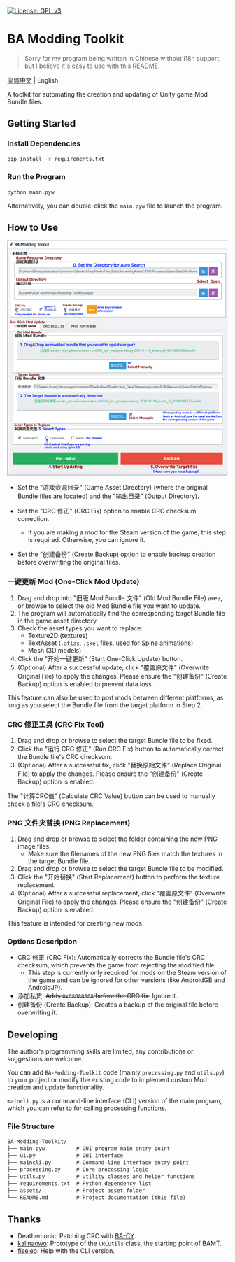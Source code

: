 [![License: GPL v3](https://img.shields.io/badge/License-GPLv3-blue.svg)](https://www.gnu.org/licenses/gpl-3.0)

# BA Modding Toolkit

> Sorry for my program being written in Chinese without i18n support, but I believe it's easy to use with this README.

[简体中文](README_zh-CN.md) | English

A toolkit for automating the creation and updating of Unity game Mod Bundle files.

## Getting Started

### Install Dependencies
```bash
pip install -r requirements.txt
```

### Run the Program
```bash
python main.pyw
```
Alternatively, you can double-click the `main.pyw` file to launch the program.

## How to Use

![How to update a mod with BAMT GUI](assets/help/gui-help-mod-update-en.png)

- Set the "游戏资源目录" (Game Asset Directory) (where the original Bundle files are located) and the "输出目录" (Output Directory).

- Set the "CRC 修正" (CRC Fix) option to enable CRC checksum correction.
    - If you are making a mod for the Steam version of the game, this step is required. Otherwise, you can ignore it.

- Set the "创建备份" (Create Backup) option to enable backup creation before overwriting the original files.

### 一键更新 Mod (One-Click Mod Update)
1. Drag and drop into "旧版 Mod Bundle 文件" (Old Mod Bundle File) area, or browse to select the old Mod Bundle file you want to update.
2. The program will automatically find the corresponding target Bundle file in the game asset directory.
3. Check the asset types you want to replace:
    - Texture2D (textures)
    - TextAsset (`.atlas`, `.skel` files, used for Spine animations)
    - Mesh (3D models)
4. Click the "开始一键更新" (Start One-Click Update) button.
5. (Optional) After a successful update, click "覆盖原文件" (Overwrite Original File) to apply the changes. Please ensure the "创建备份" (Create Backup) option is enabled to prevent data loss.

This feature can also be used to port mods between different platforms, as long as you select the Bundle file from the target platform in Step 2.

### CRC 修正工具 (CRC Fix Tool)
1. Drag and drop or browse to select the target Bundle file to be fixed.
2. Click the "运行 CRC 修正" (Run CRC Fix) button to automatically correct the Bundle file's CRC checksum.
3. (Optional) After a successful fix, click "替换原始文件" (Replace Original File) to apply the changes. Please ensure the "创建备份" (Create Backup) option is enabled.

The "计算CRC值" (Calculate CRC Value) button can be used to manually check a file's CRC checksum.

### PNG 文件夹替换 (PNG Replacement)
1. Drag and drop or browse to select the folder containing the new PNG image files.
    - Make sure the filenames of the new PNG files match the textures in the target Bundle file.
2. Drag and drop or browse to select the target Bundle file to be modified.
3. Click the "开始替换" (Start Replacement) button to perform the texture replacement.
4. (Optional) After a successful replacement, click "覆盖原文件" (Overwrite Original File) to apply the changes. Please ensure the "创建备份" (Create Backup) option is enabled.

This feature is intended for creating new mods.

### Options Description
- CRC 修正 (CRC Fix): Automatically corrects the Bundle file's CRC checksum, which prevents the game from rejecting the modified file.
    - This step is currently only required for mods on the Steam version of the game and can be ignored for other versions (like AndroidGB and AndroidJP).
- 添加私货: ~~Adds `0x08080808` before the CRC fix.~~ Ignore it.
- 创建备份 (Create Backup): Creates a backup of the original file before overwriting it.

## Developing

The author's programming skills are limited, any contributions or suggestions are welcome.

You can add `BA-Modding-Toolkit` code (mainly `processing.py` and `utils.py`) to your project or modify the existing code to implement custom Mod creation and update functionality.

`maincli.py` is a command-line interface (CLI) version of the main program, which you can refer to for calling processing functions.

### File Structure

```
BA-Modding-Toolkit/
├── main.pyw          # GUI program main entry point
├── ui.py             # GUI interface
├── maincli.py        # Command-line interface entry point
├── processing.py     # Core processing logic
├── utils.py          # Utility classes and helper functions
├── requirements.txt  # Python dependency list
├── assets/           # Project asset folder
└── README.md         # Project documentation (this file)
```

## Thanks
- Deathemonic: Patching CRC with [BA-CY](https://github.com/Deathemonic/BA-CY).
- [kalinaowo](https://github.com/kalinaowo): Prototype of the `CRCUtils` class, the starting point of BAMT.
- [fiseleo](https://github.com/fiseleo): Help with the CLI version.